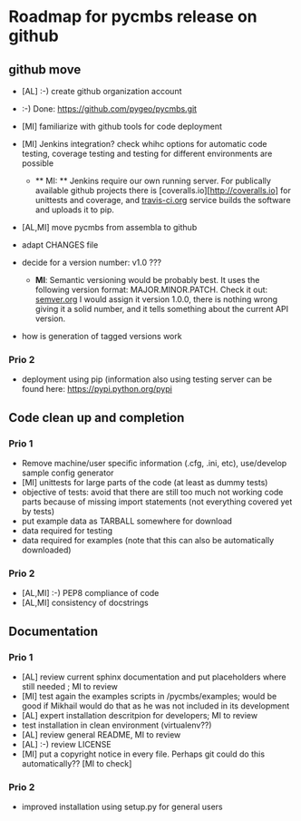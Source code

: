 Roadmap for pycmbs release on github
====================================

github move
-----------

* [AL] :-) create github organization account
 * :-) Done: https://github.com/pygeo/pycmbs.git
* [MI] familiarize with github tools for code deployment
* [MI] Jenkins integration? check whihc options for automatic code testing,
  coverage testing and testing for different environments are possible
  * ** MI: ** Jenkins require our own running server. For publically available github projects
    there is [coveralls.io][http://coveralls.io] for unittests and coverage, 
    and [travis-ci.org](http://travis-ci.org) service builds the software and uploads it to pip.
  
* [AL,MI] move pycmbs from assembla to github
* adapt CHANGES file
* decide for a version number: v1.0 ???
  * **MI**: Semantic versioning would be probably best. 
    It uses the following version format: MAJOR.MINOR.PATCH. Check it out: [semver.org](http://semver.org) 
    I would assign it version 1.0.0, there is nothing wrong giving it a solid number, 
    and it tells something about the current API version.
* how is generation of tagged versions work

### Prio 2

* deployment using pip (information also using testing server can be found
  here: https://pypi.python.org/pypi


Code clean up and completion
----------------------------

### Prio 1

* Remove machine/user specific information (.cfg, .ini, etc), use/develop sample config generator
* [MI] unittests for large parts of the code (at least as dummy tests)
* objective of tests: avoid that there are still too much not working code
  parts because of missing import statements (not everything covered yet by tests)
* put example data as TARBALL somewhere for download
 * data required for testing
 * data required for examples (note that this can also be automatically
   downloaded)

### Prio 2

* [AL,MI] :-) PEP8 compliance of code
* [AL,MI] consistency of docstrings


Documentation
-------------

### Prio 1

* [AL] review current sphinx documentation and put placeholders where still needed
  ; MI to review
* [MI] test again the examples scripts in /pycmbs/examples; would be good if Mikhail
  would do that as he was not included in its development
* [AL] expert installation descritpion for developers; MI to review
* test installation in clean environment (virtualenv??)
* [AL] review general README, MI to review
* [AL] :-) review LICENSE
* [MI] put a copyright notice in every file. Perhaps git could do this
  automatically?? [MI to check]

### Prio 2

* improved installation using setup.py for general users
